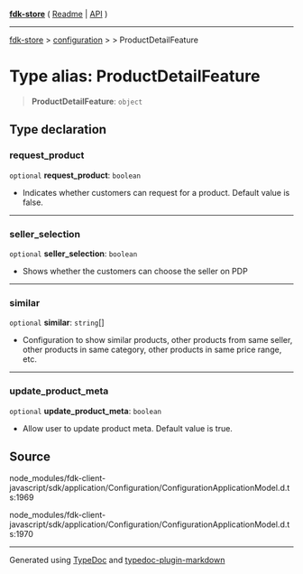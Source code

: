 [**fdk-store**](../../../README.md) ( [Readme](../../../README.md) \| [API](../../../API.md) )

---

[fdk-store](../../../API.md) > [configuration](../../README.md) > [<internal>](../README.md) > ProductDetailFeature

# Type alias: ProductDetailFeature

> **ProductDetailFeature**: `object`

## Type declaration

### request_product

`optional` **request_product**: `boolean`

- Indicates whether customers can
  request for a product. Default value is false.

---

### seller_selection

`optional` **seller_selection**: `boolean`

- Shows whether the customers can
  choose the seller on PDP

---

### similar

`optional` **similar**: `string`[]

- Configuration to show similar products,
  other products from same seller, other products in same category, other
  products in same price range, etc.

---

### update_product_meta

`optional` **update_product_meta**: `boolean`

- Allow user to update product
  meta. Default value is true.

## Source

node_modules/fdk-client-javascript/sdk/application/Configuration/ConfigurationApplicationModel.d.ts:1969

node_modules/fdk-client-javascript/sdk/application/Configuration/ConfigurationApplicationModel.d.ts:1970

---

Generated using [TypeDoc](https://typedoc.org/) and [typedoc-plugin-markdown](https://www.npmjs.com/package/typedoc-plugin-markdown)
